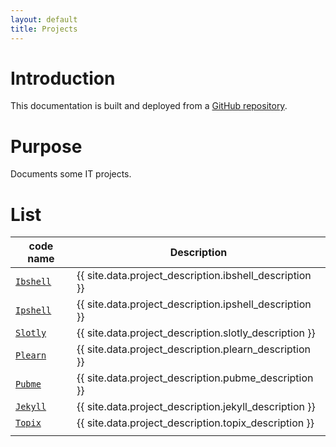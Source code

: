 ```yaml
---
layout: default
title: Projects
---
```


[//]: #(Reference)
[repo_source]: https://github.com/abelgacem/project
[prj_slotly]:  ./list/slotly/README
[prj_ibshell]: ./list/ibshell/README
[prj_ipshell]: ./list/ipshell/README
[prj_jekyll]:  ./list/jekyll/README
[prj_plearn]:  ./list/plearn/README
[prj_pubme]:   ./list/pubme/README
[prj_topix]:   ./list/topix/README


# Introduction
This documentation is built and deployed from a [GitHub repository][repo_source].

# Purpose
Documents some IT projects.

# List

|code name|Description|
|-|-|
|[`Ibshell`][prj_ibshell]|{{ site.data.project_description.ibshell_description }}|
|[`Ipshell`][prj_ipshell]|{{ site.data.project_description.ipshell_description }}|
|[`Slotly`][prj_slotly]|{{ site.data.project_description.slotly_description }}|
|[`Plearn`][prj_plearn]|{{ site.data.project_description.plearn_description }}|
|[`Pubme`][prj_pubme]|{{ site.data.project_description.pubme_description }}|
|[`Jekyll`][prj_jekyll]|{{ site.data.project_description.jekyll_description }}|
|[`Topix`][prj_topix]|{{ site.data.project_description.topix_description }}|
||||

<br>

